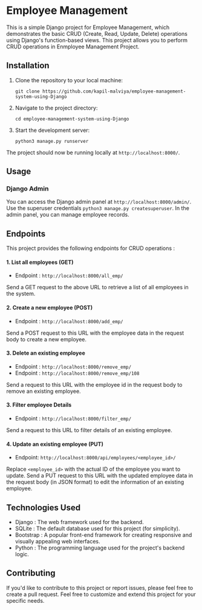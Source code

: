 # Employee Management 

This is a simple Django project for Employee Management, which demonstrates the basic CRUD (Create, Read, Update, Delete) operations using Django's function-based 
views. This project allows you to perform CRUD operations in Enmployee Management Project.

## Installation

1. Clone the repository to your local machine:

   ```
   git clone https://github.com/kapil-malviya/employee-management-system-using-Django
   ```

2. Navigate to the project directory:

   ```
   cd employee-management-system-using-Django
   ```

3. Start the development server:

   ```
   python3 manage.py runserver
   ```

The project should now be running locally at `http://localhost:8000/`.

## Usage

### Django Admin

You can access the Django admin panel at `http://localhost:8000/admin/`. Use the superuser credentials ```python3 manage.py createsuperuser```. 
In the admin panel, you can manage employee records.

## Endpoints

This project provides the following endpoints for CRUD operations :

#### 1. List all employees (GET)

- Endpoint : `http://localhost:8000/all_emp/`

Send a GET request to the above URL to retrieve a list of all employees in the system.

#### 2. Create a new employee (POST)

- Endpoint : `http://localhost:8000/add_emp/`

Send a POST request to this URL with the employee data in the request body to create a new employee.

#### 3. Delete an existing employee

- Endpoint : `http://localhost:8000/remove_emp/`
- Endpoint : `http://localhost:8000/remove_emp/108`

Send a request to this URL with the employee id in the request body to remove an existing employee.

#### 3. Filter employee Details

- Endpoint : `http://localhost:8000/filter_emp/`

Send a request to this URL to filter details of an existing employee.


#### 4. Update an existing employee (PUT)

- Endpoint: `http://localhost:8000/api/employees/<employee_id>/`

Replace `<employee_id>` with the actual ID of the employee you want to update. Send a PUT request to this URL with the updated employee data in the request body (in JSON format) to edit the information of an existing employee.


## Technologies Used

- Django : The web framework used for the backend.
- SQLite : The default database used for this project (for simplicity).
- Bootstrap : A popular front-end framework for creating responsive and visually appealing web interfaces.
- Python : The programming language used for the project's backend logic.

## Contributing

If you'd like to contribute to this project or report issues, please feel free to create a pull request.
Feel free to customize and extend this project for your specific needs.
